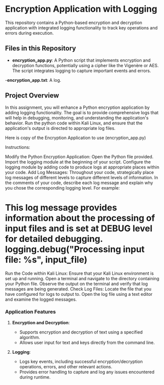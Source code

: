 # Encryption Application with Logging

This repository contains a Python-based encryption and decryption application with integrated logging functionality to track key operations and errors during execution.

## Files in this Repository

- **encryption_app.py**: A Python script that implements encryption and decryption functions, potentially using a cipher like the Vigenère or AES. The script integrates logging to capture important events and errors.

-**encryption_app.txt**: A log.

## Project Overview
In this assignment, you will enhance a Python encryption application by adding logging functionality. The goal is to provide comprehensive logs that will help in debugging, monitoring, and understanding the application's behavior. Run the python code within Kali Linux, and ensure that the application's output is directed to appropriate log files.

Here is copy of the Encryption Application to use (encryption_app.py)

Instructions:

Modify the Python Encryption Application:
Open the Python file provided.
Import the logging module at the beginning of your script.
Configure the logging module by adding code to produce logs at appropriate places within your code.
Add Log Messages:
Throughout your code, strategically place log messages of different levels to capture different levels of information.
In the comments of your code, describe each log message and explain why you chose the corresponding logging level. For example:
 # This log message provides information about the processing of input files and is set at DEBUG level for detailed debugging. logging.debug("Processing input file: %s", input_file) 
Run the Code within Kali Linux:
Ensure that your Kali Linux environment is set up and running. Open a terminal and navigate to the directory containing your Python file.
Observe the output on the terminal and verify that log messages are being generated.
Check Log Files:
Locate the file that you have configured for logs to output to.
Open the log file using a text editor and examine the logged messages.

### Application Features

1. **Encryption and Decryption**:
   - Supports encryption and decryption of text using a specified algorithm.
   - Allows user input for text and keys directly from the command line.

2. **Logging**:
   - Logs key events, including successful encryption/decryption operations, errors, and other relevant actions.
   - Provides error handling to capture and log any issues encountered during runtime.
